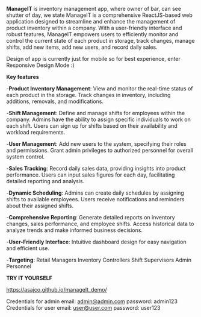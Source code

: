 **ManageIT** is inventory management app, where owner of bar, can see shutter of day, we state 
ManageIT is a comprehensive ReactJS-based web application designed to streamline and enhance the management of product inventory within a company. With a user-friendly interface and robust features, ManageIT empowers users to efficiently monitor and control the current state of each product in storage, track changes, manage shifts, add new items, add new users, and record daily sales.

Design of app is currently just for mobile so for best experience, enter Responsive Design Mode :)

**Key features**

-**Product Inventory Management**:
  View and monitor the real-time status of each product in the storage.
  Track changes in inventory, including additions, removals, and modifications.
  
-**Shift Management**:
  Define and manage shifts for employees within the company.
  Admins have the ability to assign specific individuals to work on each shift.
  Users can sign up for shifts based on their availability and workload requirements.
  
-**User Management**:
  Add new users to the system, specifying their roles and permissions.
  Grant admin privileges to authorized personnel for overall system control.
  
-**Sales Tracking**:
  Record daily sales data, providing insights into product performance.
  Users can input sales figures for each day, facilitating detailed reporting and analysis.
  
-**Dynamic Scheduling**:
  Admins can create daily schedules by assigning shifts to available employees.
  Users receive notifications and reminders about their assigned shifts.
  
-**Comprehensive Reporting**:
  Generate detailed reports on inventory changes, sales performance, and employee shifts.
  Access historical data to analyze trends and make informed business decisions.
  
-**User-Friendly Interface**:
  Intuitive dashboard design for easy navigation and efficient use.

-**Targeting**:
  Retail Managers
  Inventory Controllers
  Shift Supervisors
  Admin Personnel

**TRY IT YOURSELF**

https://asajco.github.io/manageIt_demo/

Credentials for admin
  email: admin@admin.com
  password: admin123
Credentials for user
  email: user@user.com
  password: user123

  

